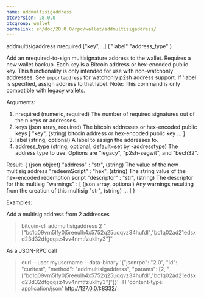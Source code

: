 ```yaml
---
name: addmultisigaddress
btcversion: 28.0.0
btcgroup: wallet
permalink: en/doc/28.0.0/rpc/wallet/addmultisigaddress/
---
```


addmultisigaddress nrequired ["key",...] ( "label" "address_type" )

Add an nrequired-to-sign multisignature address to the wallet. Requires a new wallet backup.
Each key is a Bitcoin address or hex-encoded public key.
This functionality is only intended for use with non-watchonly addresses.
See `importaddress` for watchonly p2sh address support.
If 'label' is specified, assign address to that label.
Note: This command is only compatible with legacy wallets.

Arguments:
1. nrequired       (numeric, required) The number of required signatures out of the n keys or addresses.
2. keys            (json array, required) The bitcoin addresses or hex-encoded public keys
     [
       "key",      (string) bitcoin address or hex-encoded public key
       ...
     ]
3. label           (string, optional) A label to assign the addresses to.
4. address_type    (string, optional, default=set by -addresstype) The address type to use. Options are "legacy", "p2sh-segwit", and "bech32".

Result:
{                            (json object)
  "address" : "str",         (string) The value of the new multisig address
  "redeemScript" : "hex",    (string) The string value of the hex-encoded redemption script
  "descriptor" : "str",      (string) The descriptor for this multisig
  "warnings" : [             (json array, optional) Any warnings resulting from the creation of this multisig
    "str",                   (string)
    ...
  ]
}

Examples:

Add a multisig address from 2 addresses
> bitcoin-cli addmultisigaddress 2 "[\"bc1q09vm5lfy0j5reeulh4x5752q25uqqvz34hufdl\",\"bc1q02ad21edsxd23d32dfgqqsz4vv4nmtfzuklhy3\"]"

As a JSON-RPC call
> curl --user myusername --data-binary '{"jsonrpc": "2.0", "id": "curltest", "method": "addmultisigaddress", "params": [2, "[\"bc1q09vm5lfy0j5reeulh4x5752q25uqqvz34hufdl\",\"bc1q02ad21edsxd23d32dfgqqsz4vv4nmtfzuklhy3\"]"]}' -H 'content-type: application/json' http://127.0.0.1:8332/


